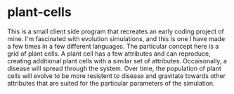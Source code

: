 # plant-cells

This is a small client side program that recreates an early coding project of mine. I'm fascinated with evolution simulations, and this is one I have made a few times in a few different languages. The particular concept here is a grid of plant cells. A plant cell has a few attributes and can reproduce, creating additional plant cells with a similar set of attributes. Occaisonally, a disease will spread through the system. Over time, the population of plant cells will evolve to be more resistent to disease and gravitate towards other attributes that are suited for the particular parameters of the simulation.
